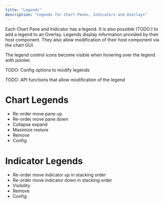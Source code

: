 ```yaml
---
title: "Legends" 
description: "Legends for Chart Panes, Indicators and Overlays"
---
```

Each Chart Pane and Indicator has a legend. It is also possible (TODO:) to add a legend to an Overlay. 
Legends display information provided by their host component. 
They also allow modification of their host component via the chart GUI.

The legend control icons become visible when hovering over the legend with pointer.

TODO: Config options to modify legends

TODO: API functions that allow modification of the legend

# Chart Legends

* Re-order move pane up
* Re-order move pane down
* Collapse expand
* Maximize restore
* Remove
* Config

# Indicator Legends

* Re-order move indicator up in stacking order
* Re-order move indicator down in stacking order
* Visibility
* Remove
* Config
